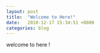 ```yaml
---
layout: post
title:  "Welcome to Here!"
date:   2018-12-17 15:34:51 +0800
categories: blog
---
```

welcome to here !

